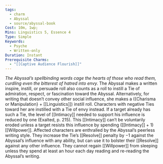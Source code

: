 ```yaml
---
tags:
  - charm
  - Abyssal
  - source/abyssal-book
Cost: 10m, 1wp; 
Mins: Linguistics 5, Essence 4
Type: Simple
Keywords:
  - Psyche
  - Written-only
Duration: Instant
Prerequisite Charms:
  - "[[Captive Audience Flourish]]"
---
```

*The Abyssal’s spellbinding words cage the hearts of those who read them, curdling even the bitterest of hatred into envy.*
The Abyssal makes a written inspire, instill, or persuade roll also counts as a roll to instill a Tie of admiration, respect, or fascination toward the Abyssal. Alternatively, for writing that doesn’t convey other social influence, she makes a ({Charisma or Manipulation} + [[Linguistics]]) instill roll. Characters with negative Ties toward her are instilled with a Tie of envy instead. If a target already has such a Tie, the level of [[Intimacy]] needed to support his influence is reduced by one (Exalted, p. 215). This [[Intimacy]] can’t be voluntarily eroded unless a target resists this influence by spending ([[Intimacy]] + 1) [[Willpower]].
Affected characters are enthralled by the Abyssal’s peerless writing style. They increase the Tie’s [[Resolve]] penalty by −1 against the Abyssal’s influence with any ability, but can use it to bolster their [[Resolve]] against any other influence. They cannot regain [[Willpower]] from sleeping unless they spend at least an hour each day reading and re-reading the Abyssal’s writing.